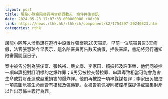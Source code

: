 ```yaml
---
layout: post
title: 屠龍小隊案陪審員再告病假數天　案件押後審訊
date: 2024-05-23 17:07:33.000000000 +08:00
link: https://news.rthk.hk/rthk/ch/component/k2/1754397-20240523.htm
categories: rthk
---
```


屠龍小隊等人涉串謀在遊行中設置炸彈案第20天審訊。早前一位陪審員告3天病假，法官張慧玲今早表示，這名陪審員再告數天病假，押後審訊，書記將另行通知陪審團開庭日子。

案中被告分別為張俊富、張銘裕、嚴文謙、李家田、賴振邦及許湛榮，他們同被控一項串謀犯對訂明標的之爆炸罪；6男另被控交替控罪、串謀導致相當可能會危害生命或對財產造成嚴重損害的爆炸罪。他們再被控一項串謀謀殺罪；李家田另被控一項意圖危害生命而管有槍械及彈藥罪。女被告劉佩凝則被控串謀提供或籌集財產以作出恐怖主義行為罪。
